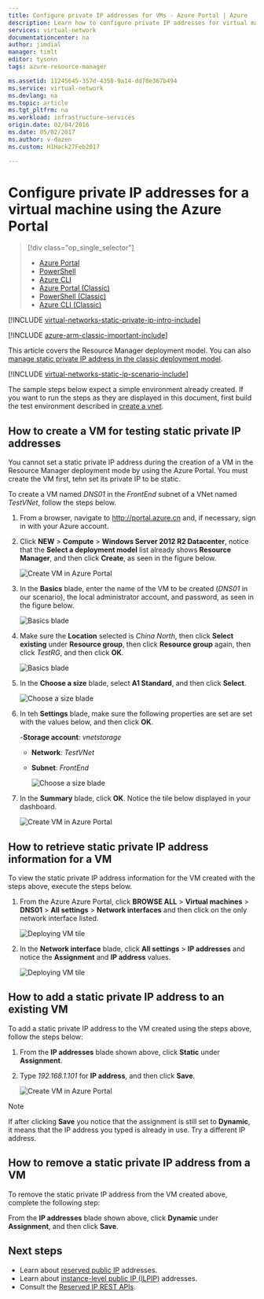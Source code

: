 ```yaml
---
title: Configure private IP addresses for VMs - Azure Portal | Azure
description: Learn how to configure private IP addresses for virtual machines using the Azure Portal.
services: virtual-network
documentationcenter: na
author: jimdial
manager: timlt
editor: tysonn
tags: azure-resource-manager

ms.assetid: 11245645-357d-4358-9a14-dd78e367b494
ms.service: virtual-network
ms.devlang: na
ms.topic: article
ms.tgt_pltfrm: na
ms.workload: infrastructure-services
origin.date: 02/04/2016
ms.date: 05/02/2017
ms.author: v-dazen
ms.custom: H1Hack27Feb2017

---
```

# Configure private IP addresses for a virtual machine using the Azure Portal

> [!div class="op_single_selector"]
> * [Azure Portal](virtual-networks-static-private-ip-arm-pportal.md)
> * [PowerShell](virtual-networks-static-private-ip-arm-ps.md)
> * [Azure CLI](virtual-networks-static-private-ip-arm-cli.md)
> * [Azure Portal (Classic)](virtual-networks-static-private-ip-classic-pportal.md)
> * [PowerShell (Classic)](virtual-networks-static-private-ip-classic-ps.md)
> * [Azure CLI (Classic)](virtual-networks-static-private-ip-classic-cli.md)

[!INCLUDE [virtual-networks-static-private-ip-intro-include](../../includes/virtual-networks-static-private-ip-intro-include.md)]

[!INCLUDE [azure-arm-classic-important-include](../../includes/azure-arm-classic-important-include.md)]

This article covers the Resource Manager deployment model. You can also [manage static private IP address in the classic deployment model](virtual-networks-static-private-ip-classic-pportal.md).

[!INCLUDE [virtual-networks-static-ip-scenario-include](../../includes/virtual-networks-static-ip-scenario-include.md)]

The sample steps below expect a simple environment already created. If you want to run the steps as they are displayed in this document, first build the test environment described in [create a vnet](virtual-networks-create-vnet-arm-pportal.md).

## How to create a VM for testing static private IP addresses
You cannot set a static private IP address during the creation of a VM in the Resource Manager deployment mode by using the Azure Portal. You must create the VM first, tehn set its private IP to be static.

To create a VM named *DNS01* in the *FrontEnd* subnet of a VNet named *TestVNet*, follow the steps below.

1. From a browser, navigate to http://portal.azure.cn and, if necessary, sign in with your Azure account.
2. Click **NEW** > **Compute** > **Windows Server 2012 R2 Datacenter**, notice that the **Select a deployment model** list already shows **Resource Manager**, and then click **Create**, as seen in the figure below.

    ![Create VM in Azure Portal](./media/virtual-networks-static-ip-arm-pportal/figure01.png)
3. In the **Basics** blade, enter the name of the VM to be created (*DNS01* in our scenario), the local administrator account, and password, as seen in the figure below.

    ![Basics blade](./media/virtual-networks-static-ip-arm-pportal/figure02.png)
4. Make sure the **Location** selected is *China North*, then click **Select existing** under **Resource group**, then click **Resource group** again, then click *TestRG*, and then click **OK**.

    ![Basics blade](./media/virtual-networks-static-ip-arm-pportal/figure03.png)
5. In the **Choose a size** blade, select **A1 Standard**, and then click **Select**.

    ![Choose a size blade](./media/virtual-networks-static-ip-arm-pportal/figure04.png)    
6. In teh **Settings** blade, make sure the following properties are set are set with the values below, and then click **OK**.

    -**Storage account**: *vnetstorage*

    * **Network**: *TestVNet*
    * **Subnet**: *FrontEnd*

        ![Choose a size blade](./media/virtual-networks-static-ip-arm-pportal/figure05.png)     
7. In the **Summary** blade, click **OK**. Notice the tile below displayed in your dashboard.

    ![Create VM in Azure Portal](./media/virtual-networks-static-ip-arm-pportal/figure06.png)

## How to retrieve static private IP address information for a VM
To view the static private IP address information for the VM created with the steps above, execute the steps below.

1. From the Azure Azure Portal, click **BROWSE ALL** > **Virtual machines** > **DNS01** > **All settings** > **Network interfaces** and then click on the only network interface listed.

    ![Deploying VM tile](./media/virtual-networks-static-ip-arm-pportal/figure07.png)
2. In the **Network interface** blade, click **All settings** > **IP addresses** and notice the **Assignment** and **IP address** values.

    ![Deploying VM tile](./media/virtual-networks-static-ip-arm-pportal/figure08.png)

## How to add a static private IP address to an existing VM
To add a static private IP address to the VM created using the steps above, follow the steps below:

1. From the **IP addresses** blade shown above, click **Static** under **Assignment**.
2. Type *192.168.1.101* for **IP address**, and then click **Save**.

    ![Create VM in Azure Portal](./media/virtual-networks-static-ip-arm-pportal/figure09.png)

> [!NOTE]
> If after clicking **Save** you notice that the assignment is still set to **Dynamic**, it means that the IP address you typed is already in use. Try a different IP address.
> 
> 

## How to remove a static private IP address from a VM
To remove the static private IP address from the VM created above, complete the following step:

From the **IP addresses** blade shown above, click **Dynamic** under **Assignment**, and then click **Save**.

## Next steps
* Learn about [reserved public IP](virtual-networks-reserved-public-ip.md) addresses.
* Learn about [instance-level public IP (ILPIP)](virtual-networks-instance-level-public-ip.md) addresses.
* Consult the [Reserved IP REST APIs](https://msdn.microsoft.com/library/azure/dn722420.aspx).

